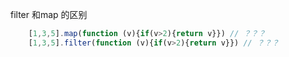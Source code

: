 
filter 和map 的区别

```javascript
    [1,3,5].map(function (v){if(v>2){return v}}) // ？？？
    [1,3,5].filter(function (v){if(v>2){return v}}) // ？？？


```